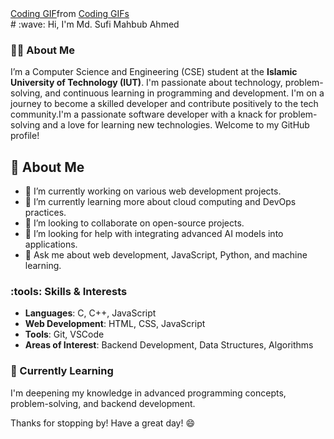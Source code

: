 <div class="tenor-gif-embed" data-postid="24297652" data-share-method="host" data-aspect-ratio="1.33333" data-width="100%"><a href="https://tenor.com/view/coding-gif-24297652">Coding GIF</a>from <a href="https://tenor.com/search/coding-gifs">Coding GIFs</a></div> <script type="text/javascript" async src="https://tenor.com/embed.js"></script>
# :wave: Hi, I'm Md. Sufi Mahbub Ahmed

### :man_technologist: About Me
I’m a Computer Science and Engineering (CSE) student at the **Islamic University of Technology (IUT)**. I'm passionate about technology, problem-solving, and continuous learning in programming and development. I'm on a journey to become a skilled developer and contribute positively to the tech community.I'm a passionate software developer with a knack for problem-solving and a love for learning new technologies. Welcome to my GitHub profile!

## 🚀 About Me
- 🔭 I’m currently working on various web development projects.
- 🌱 I’m currently learning more about cloud computing and DevOps practices.
- 👯 I’m looking to collaborate on open-source projects.
- 🤔 I’m looking for help with integrating advanced AI models into applications.
- 💬 Ask me about web development, JavaScript, Python, and machine learning.

### :tools: Skills & Interests
- **Languages**: C, C++, JavaScript
- **Web Development**: HTML, CSS, JavaScript
- **Tools**: Git, VSCode
- **Areas of Interest**: Backend Development, Data Structures, Algorithms

### :seedling: Currently Learning
I'm deepening my knowledge in advanced programming concepts, problem-solving, and backend development. 

Thanks for stopping by! Have a great day! 😄

